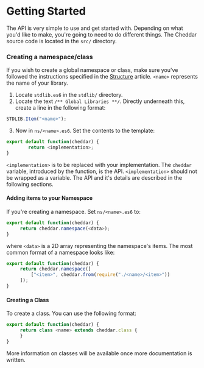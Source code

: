 # Getting Started

The API is very simple to use and get started with. Depending on what you'd like to make, you're going to need to do different things. The Cheddar source code is located in the `src/` directory.

### Creating a namespace/class

If you wish to create a global namespace or class, make sure you've followed the instructions specified in the [Structure](./structure.md) article. `<name>` represents the name of your library.

 1. Locate `stdlib.es6` in the `stdlib/` directory.
 2. Locate the text `/** Global Libraries **/`. Directly underneath this, create a line in the following format:
```js
STDLIB.Item("<name>");
```
 3. Now in `ns/<name>.es6`. Set the contents to the template:
```js
export default function(cheddar) {
        return <implementation>;
}
```
`<implementation>` is to be replaced with your implementation. The `cheddar` variable, introduced by the function, is the API. `<implementation>` should not be wrapped as a variable. The API and it's details are described in the following sections. 

#### Adding items to your Namespace
If you're creating a namespace. Set `ns/<name>.es6` to:
```js
export default function(cheddar) {
     return cheddar.namespace(<data>);
}
```
where `<data>` is a 2D array representing the namespace's items. The most common format of a namespace looks like:

```js
export default function(cheddar) {
     return cheddar.namespace([
         ["<item>", cheddar.from(require("./<name>/<item>"))
     ]);
}
```

#### Creating a Class
To create a class. You can use the following format:

```js
export default function(cheddar) {
     return class <name> extends cheddar.class {
     }
}
```

More information on classes will be available once more documentation is written.